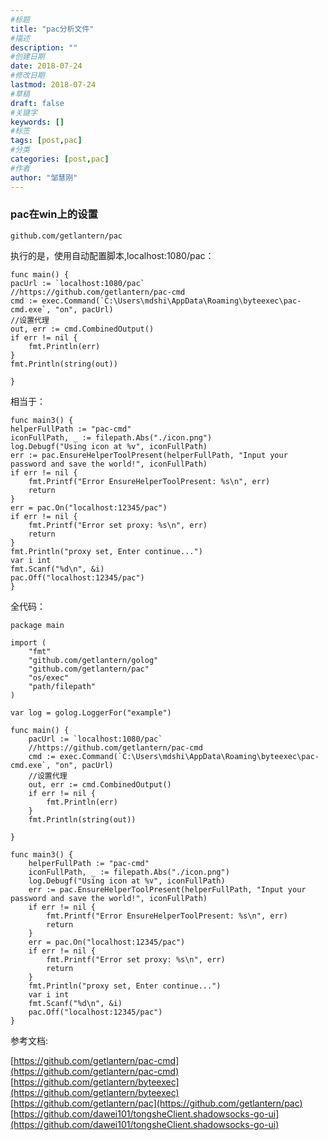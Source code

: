 ```yaml
---
#标题
title: "pac分析文件"
#描述
description: ""
#创建日期
date: 2018-07-24
#修改日期
lastmod: 2018-07-24
#草稿
draft: false
#关键字
keywords: []
#标签
tags: [post,pac]
#分类
categories: [post,pac]
#作者
author: "邹慧刚"
---
```

### pac在win上的设置


	github.com/getlantern/pac


执行的是，使用自动配置脚本,localhost:1080/pac：

	func main() {
	pacUrl := `localhost:1080/pac`
	//https://github.com/getlantern/pac-cmd
	cmd := exec.Command(`C:\Users\mdshi\AppData\Roaming\byteexec\pac-cmd.exe`, "on", pacUrl)
	//设置代理
	out, err := cmd.CombinedOutput()
	if err != nil {
		fmt.Println(err)
	}
	fmt.Println(string(out))

	}


相当于：

	func main3() {
	helperFullPath := "pac-cmd"
	iconFullPath, _ := filepath.Abs("./icon.png")
	log.Debugf("Using icon at %v", iconFullPath)
	err := pac.EnsureHelperToolPresent(helperFullPath, "Input your password and save the world!", iconFullPath)
	if err != nil {
		fmt.Printf("Error EnsureHelperToolPresent: %s\n", err)
		return
	}
	err = pac.On("localhost:12345/pac")
	if err != nil {
		fmt.Printf("Error set proxy: %s\n", err)
		return
	}
	fmt.Println("proxy set, Enter continue...")
	var i int
	fmt.Scanf("%d\n", &i)
	pac.Off("localhost:12345/pac")
	}


全代码：



	package main
	
	import (
		"fmt"
		"github.com/getlantern/golog"
		"github.com/getlantern/pac"
		"os/exec"
		"path/filepath"
	)
	
	var log = golog.LoggerFor("example")
	
	func main() {
		pacUrl := `localhost:1080/pac`
		//https://github.com/getlantern/pac-cmd
		cmd := exec.Command(`C:\Users\mdshi\AppData\Roaming\byteexec\pac-cmd.exe`, "on", pacUrl)
		//设置代理
		out, err := cmd.CombinedOutput()
		if err != nil {
			fmt.Println(err)
		}
		fmt.Println(string(out))
	
	}
	
	func main3() {
		helperFullPath := "pac-cmd"
		iconFullPath, _ := filepath.Abs("./icon.png")
		log.Debugf("Using icon at %v", iconFullPath)
		err := pac.EnsureHelperToolPresent(helperFullPath, "Input your password and save the world!", iconFullPath)
		if err != nil {
			fmt.Printf("Error EnsureHelperToolPresent: %s\n", err)
			return
		}
		err = pac.On("localhost:12345/pac")
		if err != nil {
			fmt.Printf("Error set proxy: %s\n", err)
			return
		}
		fmt.Println("proxy set, Enter continue...")
		var i int
		fmt.Scanf("%d\n", &i)
		pac.Off("localhost:12345/pac")
	}


参考文档:

[https://github.com/getlantern/pac-cmd](https://github.com/getlantern/pac-cmd)
[https://github.com/getlantern/byteexec](https://github.com/getlantern/byteexec)
[https://github.com/getlantern/pac](https://github.com/getlantern/pac)
[https://github.com/dawei101/tongsheClient.shadowsocks-go-ui](https://github.com/dawei101/tongsheClient.shadowsocks-go-ui)